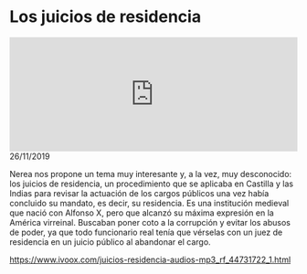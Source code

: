# Los juicios de residencia
<iframe id='audio_88903085' frameborder='0' allowfullscreen='' scrolling='no' height='200' style='width:100%;' src='https://www.ivoox.com/player_ej_44731722_6_1.html' loading='lazy'></iframe>26/11/2019

Nerea nos propone un tema muy interesante y, a la vez, muy desconocido: los juicios de residencia, un procedimiento que se aplicaba en Castilla y las Indias para revisar la actuación de los cargos públicos una vez había concluido su mandato, es decir, su residencia. Es una institución medieval que nació con Alfonso X, pero que alcanzó su máxima expresión en la América virreinal. Buscaban poner coto a la corrupción y evitar los abusos de poder, ya que todo funcionario real tenía que vérselas con un juez de residencia en un juicio público al abandonar el cargo. 

 

https://www.ivoox.com/juicios-residencia-audios-mp3_rf_44731722_1.html
